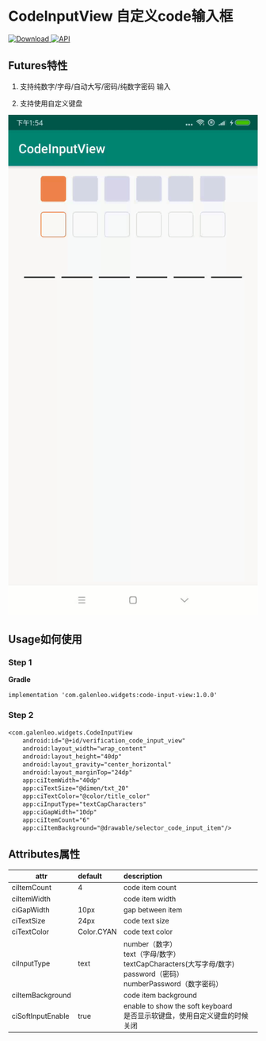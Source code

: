 # CodeInputView 自定义code输入框

[![Download](https://api.bintray.com/packages/bintray/jcenter/code-input-view/images/download.svg) ](https://bintray.com/bintray/jcenter/code-input-view/_latestVersion) 
[![API](https://img.shields.io/badge/API-11%2B-brightgreen.svg?style=flat)](https://android-arsenal.com/api?level=11)

## Futures特性

1. 支持纯数字/字母/自动大写/密码/纯数字密码 输入

2. 支持使用自定义键盘

![Demo效果图](https://github.com/GalenLeo/CodeInputView/blob/master/gif/demo.gif)

## Usage如何使用

### Step 1

**Gradle**

    implementation 'com.galenleo.widgets:code-input-view:1.0.0'

### Step 2

    <com.galenleo.widgets.CodeInputView
        android:id="@+id/verification_code_input_view"
        android:layout_width="wrap_content"
        android:layout_height="40dp"
        android:layout_gravity="center_horizontal"
        android:layout_marginTop="24dp"
        app:ciItemWidth="40dp"
        app:ciTextSize="@dimen/txt_20"
        app:ciTextColor="@color/title_color"
        app:ciInputType="textCapCharacters"
        app:ciGapWidth="10dp"
        app:ciItemCount="6"
        app:ciItemBackground="@drawable/selector_code_input_item"/>

## Attributes属性

attr|default|description
---|:--|:--
ciItemCount|4|code item count
ciItemWidth||code item width
ciGapWidth|10px|gap between item
ciTextSize|24px|code text size
ciTextColor|Color.CYAN|code text color
ciInputType|text|number（数字）<br>text（字母/数字）<br>textCapCharacters(大写字母/数字)<br>password（密码）<br>numberPassword（数字密码）
ciItemBackground||code item background
ciSoftInputEnable|true|enable to show the soft keyboard<br>是否显示软键盘，使用自定义键盘的时候关闭

